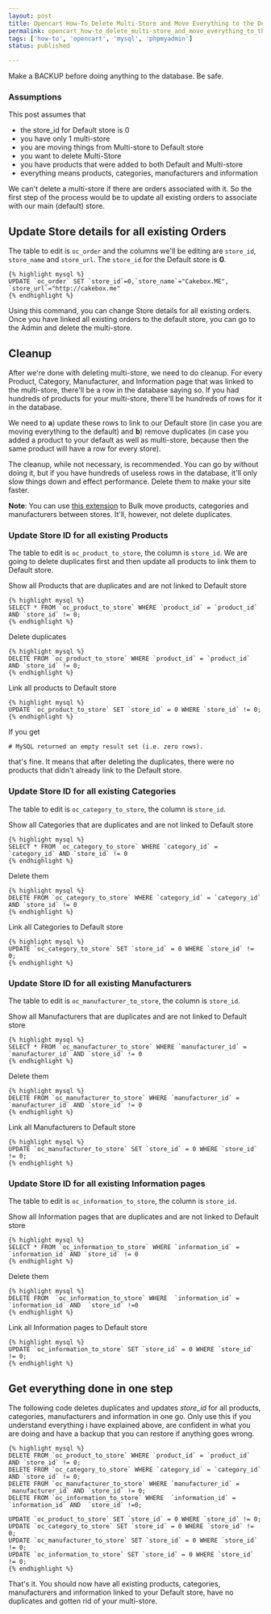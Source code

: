 ```yaml
---
layout: post
title: Opencart How-To Delete Multi-Store and Move Everything to the Default Store
permalink: opencart_how-to_delete_multi-store_and_move_everything_to_the_default_store
tags: ['how-to', 'opencart', 'mysql', 'phpmyadmin']
status: published

---
```


Make a BACKUP before doing anything to the database. Be safe.

### Assumptions
This post assumes that

- the store_id for Default store is 0
- you have only 1 multi-store
- you are moving things from Multi-store to Default store
- you want to delete Multi-Store
- you have products that were added to both Default and Multi-store
- everything means products, categories, manufacturers and information

We can't delete a multi-store if there are orders associated with it. So the first step of the process would be to update all existing orders to associate with our main (default) store.

Update Store details for all existing Orders
---

The table to edit is `oc_order` and the columns we'll be editing are `store_id`, `store_name` and `store_url`. The `store_id` for the Default store is **0**.

    {% highlight mysql %}
    UPDATE `oc_order` SET `store_id`=0,`store_name`="Cakebox.ME", `store_url`="http://cakebox.me"
    {% endhighlight %}

Using this command, you can change Store details for all existing orders. Once you have linked all existing orders to the default store, you can go to the Admin and delete the multi-store.

Cleanup
---

After we're done with deleting multi-store, we need to do cleanup. For every Product, Category, Manufacturer, and Information page that was linked to the multi-store, there'll be a row in the database saying so. If you had hundreds of products for your multi-store, there'll be hundreds of rows for it in the database. 

We need to **a**) update these rows to link to our Default store (in case you are moving everything to the default) and **b**) remove duplicates (in case you added a product to your default as well as multi-store, because then the same product will have a row for every store). 

The cleanup, while not necessary, is recommended. You can go by without doing it, but if you have hundreds of useless rows in the database, it'll only slow things down and effect performance. Delete them to make your site faster.

**Note**: You can use [this extension](#) to Bulk move products, categories and manufacturers between stores. It'll, however, not delete duplicates.


### Update Store ID for all existing Products
The table to edit is `oc_product_to_store`, the column is `store_id`. We are going to delete duplicates first and then update all products to link them to Default store.

Show all Products that are duplicates and are not linked to Default store

    {% highlight mysql %}
    SELECT * FROM `oc_product_to_store` WHERE `product_id` = `product_id` AND `store_id` != 0;
    {% endhighlight %}

Delete duplicates

    {% highlight mysql %}
    DELETE FROM `oc_product_to_store` WHERE `product_id` = `product_id` AND `store_id` != 0;
    {% endhighlight %}

Link all products to Default store

    {% highlight mysql %}
    UPDATE `oc_product_to_store` SET `store_id` = 0 WHERE `store_id` != 0;
    {% endhighlight %}

If you get 

    # MySQL returned an empty result set (i.e. zero rows).

that's fine. It means that after deleting the duplicates, there were no products that didn't already link to the Default store.


### Update Store ID for all existing Categories
The table to edit is `oc_category_to_store`, the column is `store_id`.

Show all Categories that are duplicates and are not linked to Default store

    {% highlight mysql %}
    SELECT * FROM `oc_category_to_store` WHERE `category_id` = `category_id` AND `store_id` != 0
    {% endhighlight %}

Delete them

    {% highlight mysql %}
    DELETE FROM `oc_category_to_store` WHERE `category_id` = `category_id` AND `store_id` != 0
    {% endhighlight %}

Link all Categories to Default store

    {% highlight mysql %}
    UPDATE `oc_category_to_store` SET `store_id` = 0 WHERE `store_id` != 0;
    {% endhighlight %}

### Update Store ID for all existing Manufacturers
The table to edit is `oc_manufacturer_to_store`, the column is `store_id`.

Show all Manufacturers that are duplicates and are not linked to Default store

    {% highlight mysql %}
    SELECT * FROM `oc_manufacturer_to_store` WHERE `manufacturer_id` = `manufacturer_id` AND `store_id` != 0
    {% endhighlight %}

Delete them

    {% highlight mysql %}
    DELETE FROM `oc_manufacturer_to_store` WHERE `manufacturer_id` = `manufacturer_id` AND `store_id` != 0
    {% endhighlight %}

Link all Manufacturers to Default store

    {% highlight mysql %}
    UPDATE `oc_manufacturer_to_store` SET `store_id` = 0 WHERE `store_id` != 0;
    {% endhighlight %}

### Update Store ID for all existing Information pages
The table to edit is `oc_information_to_store`, the column is `store_id`.

Show all Information pages that are duplicates and are not linked to Default store

    {% highlight mysql %}
    SELECT * FROM `oc_information_to_store` WHERE `information_id` = `information_id` AND `store_id` != 0
    {% endhighlight %}

Delete them

    {% highlight mysql %}
    DELETE FROM  `oc_information_to_store` WHERE  `information_id` =  `information_id` AND  `store_id` !=0
    {% endhighlight %}

Link all Information pages to Default store

    {% highlight mysql %}
    UPDATE `oc_information_to_store` SET `store_id` = 0 WHERE `store_id` != 0;
    {% endhighlight %}

Get everything done in one step
---

The following code deletes duplicates and updates _store_id_ for all products, categories, manufacturers and information in one go. Only use this if you understand everything i have explained above, are confident in what you are doing and have a backup that you can restore if anything goes wrong.

    {% highlight mysql %}
    DELETE FROM `oc_product_to_store` WHERE `product_id` = `product_id` AND `store_id` != 0;
    DELETE FROM `oc_category_to_store` WHERE `category_id` = `category_id` AND `store_id` != 0;
    DELETE FROM `oc_manufacturer_to_store` WHERE `manufacturer_id` = `manufacturer_id` AND `store_id` != 0;
    DELETE FROM `oc_information_to_store` WHERE  `information_id` =  `information_id` AND  `store_id` !=0;

    UPDATE `oc_product_to_store` SET `store_id` = 0 WHERE `store_id` != 0;
    UPDATE `oc_category_to_store` SET `store_id` = 0 WHERE `store_id` != 0;
    UPDATE `oc_manufacturer_to_store` SET `store_id` = 0 WHERE `store_id` != 0;
    UPDATE `oc_information_to_store` SET `store_id` = 0 WHERE `store_id` != 0;
    {% endhighlight %}

That's it. You should now have all existing products, categories, manufacturers and information linked to your Default store, have no duplicates and gotten rid of your multi-store.